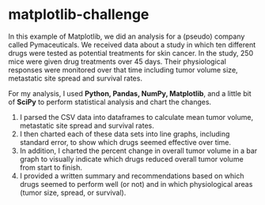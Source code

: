 # matplotlib-challenge
In this example of Matplotlib, we did an analysis for a (pseudo) company called Pymaceuticals. We received data about a study in which ten different drugs were tested as potential treatments for skin cancer. In the study, 250 mice were given drug treatments over 45 days. Their physiological responses were monitored over that time including tumor volume size, metastatic site spread and survival rates.

For my analysis, I used **Python, Pandas, NumPy, Matplotlib**, and a little bit of **SciPy** to perform statistical analysis and chart the changes. 

1. I parsed the CSV data into dataframes to calculate mean tumor volume, metastatic site spread and survival rates. 
2. I then charted each of these data sets into line graphs, including standard error, to show which drugs seemed effective over time.
3. In addition, I charted the percent change in overall tumor volume in a bar graph to visually indicate which drugs  reduced overall tumor volume from start to finish.
4. I provided a written summary and recommendations based on which drugs seemed to perform well (or not) and in which physiological areas (tumor size, spread, or survival).


